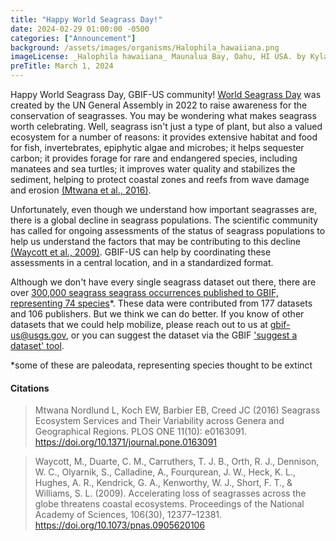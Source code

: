 ```yaml
---
title: "Happy World Seagrass Day!" 
date: 2024-02-29 01:00:00 -0500 
categories: ["Announcement"] 
background: /assets/images/organisms/Halophila_hawaiiana.png
imageLicense: _Halophila hawaiiana_ Maunalua Bay, Oahu, HI USA. by Kyla Richards, [CC0](https://creativecommons.org/publicdomain/zero/1.0/)
preTitle: March 1, 2024
---
```


Happy World Seagrass Day, GBIF-US community! [World Seagrass Day](https://www.un.org/en/observances/seagrass-day) was created by the UN General Assembly in 2022 to raise awareness for the conservation of seagrasses. You may be wondering what makes seagrass worth celebrating. Well, seagrass isn't just a type of plant, but also a valued ecosystem for a number of reasons: it provides extensive habitat and food for fish, invertebrates, epiphytic algae and microbes; it helps sequester carbon; it provides forage for rare and endangered species, including manatees and sea turtles; it improves water quality and stabilizes the sediment, helping to protect coastal zones and reefs from wave damage and erosion [(Mtwana et al., 2016)](https://doi.org/10.1371/journal.pone.0163091). 

Unfortunately, even though we understand how important seagrasses are, there is a global decline in seagrass populations. The scientific community has called for ongoing assessments of the status of seagrass populations to help us understand the factors that may be contributing to this decline [(Waycott et al., 2009)](https://doi.org/10.1073/pnas.0905620106 ). GBIF-US can help by coordinating these assessments in a central location, and in a standardized format. 

Although we don't have every single seagrass dataset out there, there are over [300,000 seagrass seagrass occurrences published to GBIF, representing 74 species](https://www.gbif.org/occurrence/charts?taxon_key=2863960&taxon_key=2864083&taxon_key=2864082&taxon_key=2863952&taxon_key=2866112&taxon_key=2866030&taxon_key=2768016&taxon_key=2864050&taxon_key=2864092&taxon_key=2864073&taxon_key=2864085&occurrence_status=present)\*. These data were contributed from 177 datasets and 106 publishers. But we think we can do better. If you know of other datasets that we could help mobilize, please reach out to us at gbif-us@usgs.gov, or you can suggest the dataset via the GBIF ['suggest a dataset' tool](https://www.gbif.org/suggest-dataset).

\*some of these are paleodata, representing species thought to be extinct

#### Citations

> Mtwana Nordlund L, Koch EW, Barbier EB, Creed JC (2016) Seagrass Ecosystem Services and Their Variability across Genera and Geographical Regions. PLOS ONE 11(10): e0163091. https://doi.org/10.1371/journal.pone.0163091

> Waycott, M., Duarte, C. M., Carruthers, T. J. B., Orth, R. J., Dennison, W. C., Olyarnik, S., Calladine, A., Fourqurean, J. W., Heck, K. L., Hughes, A. R., Kendrick, G. A., Kenworthy, W. J., Short, F. T., & Williams, S. L. (2009). Accelerating loss of seagrasses across the globe threatens coastal ecosystems. Proceedings of the National Academy of Sciences, 106(30), 12377–12381. https://doi.org/10.1073/pnas.0905620106 